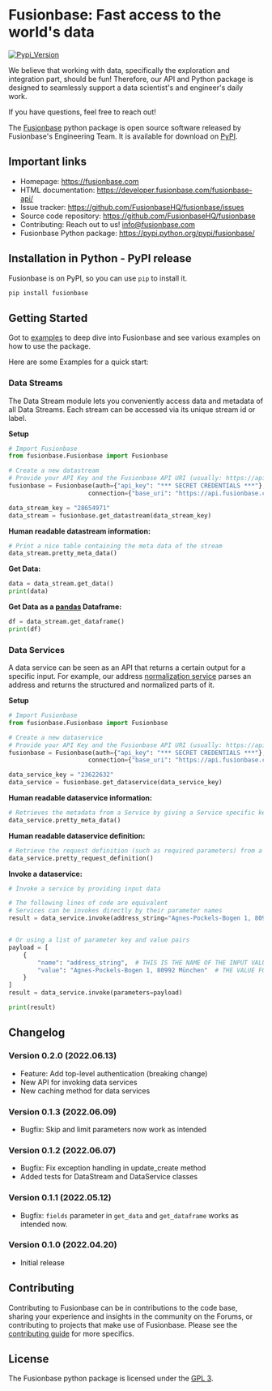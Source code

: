 # Fusionbase: Fast access to the world's data

<!-- !TODO -->
[![Pypi_Version](https://img.shields.io/pypi/v/fusionbase.svg)](https://pypi.python.org/pypi/fusionbase)

We believe that working with data, specifically the exploration and integration part, should be fun! Therefore, our API and Python package is designed to seamlessly support a data scientist's and engineer's daily work.

If you have questions, feel free to reach out! 

The [Fusionbase](https://fusionbase.com/) python package is open source software released by Fusionbase's Engineering Team. It is available for download on [PyPI](https://pypi.python.org/pypi/fusionbase/).

## Important links

- Homepage: https://fusionbase.com
- HTML documentation: https://developer.fusionbase.com/fusionbase-api/
- Issue tracker: https://github.com/FusionbaseHQ/fusionbase/issues
- Source code repository: https://github.com/FusionbaseHQ/fusionbase
- Contributing: Reach out to us! info@fusionbase.com
- Fusionbase Python package: https://pypi.python.org/pypi/fusionbase/

## Installation in Python - PyPI release

Fusionbase is on PyPI, so you can use `pip` to install it.

```bash
pip install fusionbase
```

## Getting Started

Got to [examples](https://github.com/FusionbaseHQ/fusionbase-python/tree/main/examples) to deep dive into Fusionbase and see various examples on how to use the package.

Here are some Examples for a quick start:

### Data Streams
The Data Stream module lets you conveniently access data and metadata of all Data Streams. Each stream can be accessed via its unique stream id or label.

**Setup**
```python
# Import Fusionbase
from fusionbase.Fusionbase import Fusionbase

# Create a new datastream
# Provide your API Key and the Fusionbase API URI (usually: https://api.fusionbase.com/api/v1)
fusionbase = Fusionbase(auth={"api_key": "*** SECRET CREDENTIALS ***"},
                      connection={"base_uri": "https://api.fusionbase.com/api/v1"})

data_stream_key = "28654971"
data_stream = fusionbase.get_datastream(data_stream_key)
```

**Human readable datastream information:**
```python
# Print a nice table containing the meta data of the stream
data_stream.pretty_meta_data()
```

**Get Data:**
```python
data = data_stream.get_data()
print(data)
```

**Get Data as a [pandas](https://pandas.pydata.org/) Dataframe:**
```python
df = data_stream.get_dataframe()
print(df)
```

### Data Services
A data service can be seen as an API that returns a certain output for a specific input. 
For example, our address [normalization service](https://app.fusionbase.com/share/25127186) parses an address and returns the structured and normalized parts of it.

**Setup**
```python
# Import Fusionbase
from fusionbase.Fusionbase import Fusionbase

# Create a new dataservice
# Provide your API Key and the Fusionbase API URI (usually: https://api.fusionbase.com/api/v1)
fusionbase = Fusionbase(auth={"api_key": "*** SECRET CREDENTIALS ***"},
                      connection={"base_uri": "https://api.fusionbase.com/api/v1"})

data_service_key = "23622632"
data_service = fusionbase.get_dataservice(data_service_key)
```

**Human readable dataservice information:**
```python
# Retrieves the metadata from a Service by giving a Service specific key and prints it nicely to console
data_service.pretty_meta_data()
```

**Human readable dataservice definition:**
```python
# Retrieve the request definition (such as required parameters) from a Service by giving a Service specific key and print it to console.
data_service.pretty_request_definition()
```

**Invoke a dataservice:**

```python
# Invoke a service by providing input data

# The following lines of code are equivalent
# Services can be invokes directly by their parameter names
result = data_service.invoke(address_string="Agnes-Pockels-Bogen 1, 80992 München")


# Or using a list of parameter key and value pairs
payload = [
    {
        "name": "address_string",  # THIS IS THE NAME OF THE INPUT VALUE
        "value": "Agnes-Pockels-Bogen 1, 80992 München"  # THE VALUE FOR THE INPUT
    }
]
result = data_service.invoke(parameters=payload)

print(result)
```


## Changelog

### Version 0.2.0 (2022.06.13)
- Feature: Add top-level authentication (breaking change)
- New API for invoking data services
- New caching method for data services

### Version 0.1.3 (2022.06.09)
- Bugfix: Skip and limit parameters now work as intended

### Version 0.1.2 (2022.06.07)
- Bugfix: Fix exception handling in update_create method
- Added tests for DataStream and DataService classes

### Version 0.1.1 (2022.05.12)
- Bugfix: `fields` parameter in `get_data` and `get_dataframe` works as intended now.

### Version 0.1.0 (2022.04.20)
- Initial release

## Contributing
Contributing to Fusionbase can be in contributions to the code base, sharing your experience and insights in the community on the Forums, or contributing to projects that make use of Fusionbase. Please see the [contributing guide](https://github.com/FusionbaseHQ/fusionbase-python/blob/main/docs/CONTRIBUTING.md) for more specifics.

## License
The Fusionbase python package is licensed under the [GPL 3](LICENSE).
